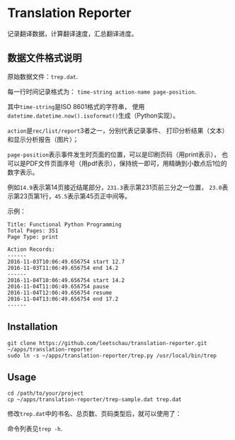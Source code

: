 # Translation Reporter

记录翻译数据，计算翻译速度，汇总翻译进度。

## 数据文件格式说明

原始数据文件：`trep.dat`.

每一行时间记录格式为：
`time-string action-name page-position`.

其中`time-string`是ISO 8601格式的字符串，
使用`datetime.datetime.now().isoformat()`生成（Python实现）。

`action`是`rec/list/report`3者之一，分别代表记录事件、
打印分析结果（文本）和显示分析报告（图片）；

`page-position`表示事件发生时页面的位置，可以是印刷页码（用print表示），
也可以是PDF文件页面序号（用pdf表示），保持统一即可，用精确到小数点后1位的数字表示。

例如`14.9`表示第14页接近结尾部分，`231.3`表示第231页前三分之一位置，
`23.0`表示第23页第1行，`45.5`表示第45页正中间等。

示例：
```
Title: Functional Python Programming
Total Pages: 351
Page Type: print

Action Records:
------
2016-11-03T10:06:49.656754 start 12.7
2016-11-03T11:06:49.656754 end 14.2
------
2016-11-04T10:06:49.656754 start 14.2
2016-11-04T11:06:49.656754 pause
2016-11-04T12:06:49.656754 resume
2016-11-04T13:06:49.656754 end 17.2
------
```

## Installation

```
git clone https://github.com/leetschau/translation-reporter.git ~/apps/translation-reporter
sudo ln -s ~/apps/translation-reporter/trep.py /usr/local/bin/trep
```

## Usage

```
cd /path/to/your/project
cp ~/apps/translation-reporter/trep-sample.dat trep.dat
```

修改`trep.dat`中的书名、总页数、页码类型后，就可以使用了：

命令列表见`trep -h`.
